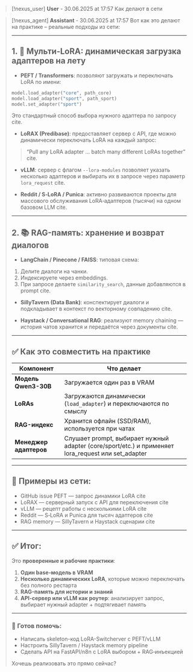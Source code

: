 >[!nexus_user] **User** - 30.06.2025 at 17:57
> Как делают в сети
<!-- UID: 5b128bcb-617e-444a-b64c-2d3a3462a1e2 -->




>[!nexus_agent] **Assistant** - 30.06.2025 at 17:57
> Вот как это делают на практике – реальные подходы из сети:
> 
> ---
> 
> ## 1. 🔁 Мульти‑LoRA: динамическая загрузка адаптеров на лету
> 
> - **PEFT / Transformers**: позволяют загружать и переключать LoRA по имени:
>  ```python
>  model.load_adapter("core", path_core)
>  model.load_adapter("sport", path_sport)
>  model.set_adapter("sport")
>  ``` 
>  Это стандартный способ выбора нужного адаптера по запросу cite.
> 
> - **LoRAX (Predibase)**: предоставляет сервер с API, где можно динамически переключать LoRA на каждый запрос:
>  > “Pull any LoRA adapter … batch many different LoRAs together” cite.
> 
> - **vLLM**: сервер с флагом `--lora-modules` позволяет указать несколько адаптеров и выбирать их в запросе через параметр `lora_request` cite.
> 
> - **Reddit / S‑LoRA / Punica**: активно развиваются проекты для массового обслуживания LoRA‑адаптеров (тысячи) на одном базовом LLM cite.
> 
> ---
> 
> ## 2. 📚 RAG-память: хранение и возврат диалогов
> 
> - **LangChain / Pinecone / FAISS**: типовая схема:
>  1. Делите диалоги на чанки.
>  2. Индексируете через embeddings.
>  3. При запросе делаете `similarity_search`, данные добавляются в prompt cite.
> 
> - **SillyTavern (Data Bank)**: конспектирует диалоги и подкладывает в контекст по векторному совпадению cite.
> 
> - **Haystack / Conversational RAG**: реализуют memory chaining — история чатов хранится и передаётся через документы cite.
> 
> ---
> 
> ## ✅ Как это совместить на практике
> 
> | Компонент | Что делает |
> |---------------------|--------------------------------------|
> | **Модель Qwen3-30B** | Загружается один раз в VRAM |
> | **LoRAs** | Загружаются динамически (`load_adapter`) и переключаются по смыслу |
> | **RAG-индекс** | Хранится офлайн (SSD/RAM), используется при чатах |
> | **Менеджер адаптеров** | Слушает prompt, выбирает нужный adapter (core/sport/etc.) и применяет lora_request или set_adapter |
> 
> ---
> 
> ## 🎯 Примеры из сети:
> 
> - GitHub issue PEFT — запрос динамики LoRA cite
> - LoRAX — серверный запуск с API для переключения cite
> - vLLM — рецепт работы с несколькими LoRA cite
> - Reddit — S‑LoRA и Punica для тысяч адаптеров cite
> - RAG memory — SillyTavern и Haystack сценарии cite
> 
> ---
> 
> ## ✅ Итог:
> 
> Это **проверенные и рабочие практики**:
> 
> 1. **Один base‑модель в VRAM**
> 2. **Несколько динамических LoRA**, которые можно переключать без полного рестарта
> 3. **RAG-память для истории и знаний**
> 4. **API‑сервер или vLLM как роутер**: анализирует запрос, выбирает нужный adapter + подтягивает память
> 
> ---
> 
> ### 🔧 Готов помочь:
> 
> - Написать skeleton-код LoRA-Switcherver с PEFT/vLLM
> - Настроить SillyTavern / Haystack memory pipeline
> - Сделать API на FastAPI/n8n с LoRA выбором + RAG‑инъекцией
> 
> Хочешь реализовать это прямо сейчас?
<!-- UID: d6708e79-e41f-46e7-93e4-f394e6a28ad1 -->